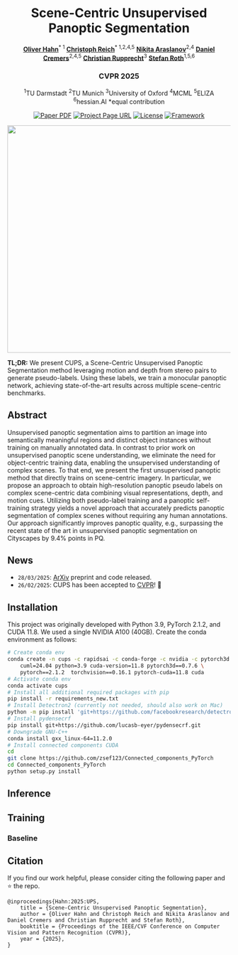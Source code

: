 <div align="center">
<h1>Scene-Centric Unsupervised Panoptic Segmentation</h1>


[**Oliver Hahn**](https://olvrhhn.github.io)<sup>* 1</sup>    [**Christoph Reich**](https://christophreich1996.github.io/)<sup>* 1,2,4,5</sup>    [**Nikita Araslanov**](https://arnike.github.io/)<sup>2,4</sup>
[**Daniel Cremers**](https://cvg.cit.tum.de/members/cremers)<sup>2,4,5</sup>   [**Christian Rupprecht**](https://chrirupp.github.io/)<sup>3</sup>  [**Stefan Roth**](https://www.visinf.tu-darmstadt.de/visual_inference/people_vi/stefan_roth.en.jsp)<sup>1,5,6</sup>
<h3>CVPR 2025</h3>
<sup>1</sup>TU Darmstadt  <sup>2</sup>TU Munich  <sup>3</sup>University of Oxford  <sup>4</sup>MCML  <sup>5</sup>ELIZA  <sup>6</sup>hessian.AI  *equal contribution

<a href="https://arxiv.org/"><img src='https://img.shields.io/badge/ArXiv-grey' alt='Paper PDF'></a>
<a href="https://arxiv.org/"><img src='https://img.shields.io/badge/Project Page-grey' alt='Project Page URL'></a>
<a href="https://opensource.org/licenses/Apache-2.0"><img src='https://img.shields.io/badge/License-Apache%202.0-blue.svg' alt='License'></a>
[![Framework](https://img.shields.io/badge/PyTorch-%23EE4C2C.svg?&logo=PyTorch&logoColor=white)](https://pytorch.org/)

<center>
    <img src="./assets/cups_video.gif" width="512">
</center>
</div>

**TL;DR:** We present CUPS, a Scene-Centric Unsupervised Panoptic Segmentation method leveraging motion and depth from stereo pairs to generate pseudo-labels. Using these labels, we train a monocular panoptic network, achieving state-of-the-art results across multiple scene-centric benchmarks.

## Abstract
Unsupervised panoptic segmentation aims to partition an image into semantically meaningful regions and distinct object instances without training on manually annotated data. In contrast to prior work on unsupervised panoptic scene understanding, we eliminate the need for object-centric training data, enabling the unsupervised understanding of complex scenes. To that end, we present the first unsupervised panoptic method that directly trains on scene-centric imagery. In particular, we propose an approach to obtain high-resolution panoptic pseudo labels on complex scene-centric data combining visual representations, depth, and motion cues. Utilizing both pseudo-label training and a panoptic self-training strategy yields a novel approach that accurately predicts panoptic segmentation of complex scenes without requiring any human annotations. Our approach significantly improves panoptic quality, e.g., surpassing the recent state of the art in unsupervised panoptic segmentation on Cityscapes by 9.4% points in PQ.

## News
- `28/03/2025`: [ArXiv](https://arxiv.org/) preprint and code released.
- `26/02/2025`: CUPS has been accepted to [CVPR](https://cvpr.thecvf.com/Conferences/2025/AcceptedPapers)! 🎉 


## Installation
This project was originally developed with Python 3.9, PyTorch 2.1.2, and CUDA 11.8. We used a single NVIDIA A100 (40GB). Create the conda environment as follows:

```bash
# Create conda env
conda create -n cups -c rapidsai -c conda-forge -c nvidia -c pytorch3d -c pytorch  \
    cuml=24.04 python=3.9 cuda-version=11.8 pytorch3d==0.7.6 \
    pytorch==2.1.2  torchvision==0.16.1 pytorch-cuda=11.8 cuda
# Activate conda env
conda activate cups
# Install all additional required packages with pip
pip install -r requirements_new.txt
# Install Detectron2 (currently not needed, should also work on Mac)
python -m pip install 'git+https://github.com/facebookresearch/detectron2.git'
# Install pydensecrf
pip install git+https://github.com/lucasb-eyer/pydensecrf.git
# Downgrade GNU-C++
conda install gxx_linux-64=11.2.0
# Install connected components CUDA
cd
git clone https://github.com/zsef123/Connected_components_PyTorch
cd Connected_components_PyTorch
python setup.py install
```

## Inference


## Training
### Baseline




## Citation
If you find our work helpful, please consider citing the following paper and ⭐ the repo.

```
@inproceedings{Hahn:2025:UPS,
    title = {Scene-Centric Unsupervised Panoptic Segmentation},
    author = {Oliver Hahn and Christoph Reich and Nikita Araslanov and Daniel Cremers and Christian Rupprecht and Stefan Roth},
    booktitle = {Proceedings of the IEEE/CVF Conference on Computer Vision and Pattern Recognition (CVPR)},
    year = {2025},
}
```
